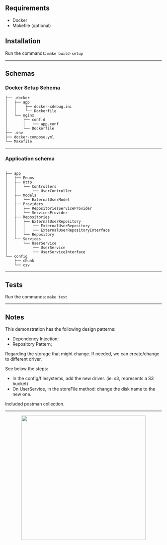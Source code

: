 ## Requirements
* Docker
* Makefile (optional)

## Installation

Run the commands: `make build-setup`

* * *

## Schemas

### Docker Setup Schema

```
├── .docker
│   ├── app
│   │    ├── docker-xdebug.ini
│   │    └── Dockerfile
│   └── nginx
│       ├── conf.d
│       │   └── app.conf
│       └── Dockerfile
├── .env
├── docker-compose.yml
└── Makefile
```

* * *

### Application schema
```

├── app
│	├── Enums
│	├── Http
│	│	└── Controllers
│	│		└── UserController
│	├── Models
│	│	└── ExternalUserModel
│	├── Providers
│	│	├── RepositoriesServiceProvider
│	│	└── ServicesProvider
│	├── Repositories
│	│	├── ExternalUserRepository
│	│	│	├── ExternalUserRepository
│	│	│	└── ExternalUserRepositoryInterface
│	│	└── Repository
│	└── Services
│		└── UserService
│			├── UserService
│			└── UserServiceInterface
└── config
	├── chunk
	└── csv
```
* * *

## Tests

Run the commands: `make test`

* * *

## Notes

This demonstration has the following design patterns:
* Dependency Injection;
* Repository Pattern;

Regarding the storage that might change. If needed, we can create/change to different driver.

See below the steps:
* In the config/filesystems, add the new driver. (ie: s3, represents a S3 bucket)
* On UserService, in the storeFile method: change the disk name to the new one. 


Included postman collection.

* * *

<p align="center"><a href="https://laravel.com" target="_blank"><img src="https://raw.githubusercontent.com/laravel/art/master/logo-lockup/5%20SVG/2%20CMYK/1%20Full%20Color/laravel-logolockup-cmyk-red.svg" width="400"></a></p>
